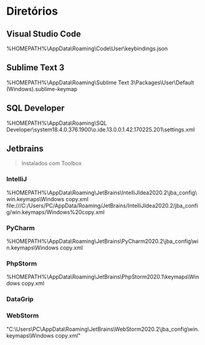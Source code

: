 # Diretórios
## Visual Studio Code
%HOMEPATH%\AppData\Roaming\Code\User\keybindings.json

## Sublime Text 3
%HOMEPATH%\AppData\Roaming\Sublime Text 3\Packages\User\Default (Windows).sublime-keymap

## SQL Developer
%HOMEPATH%\AppData\Roaming\SQL Developer\system18.4.0.376.1900\o.ide.13.0.0.1.42.170225.201\settings.xml

## Jetbrains
> Instalados com Toolbox

### IntelliJ
%HOMEPATH%\AppData\Roaming\JetBrains\IntelliJIdea2020.2\jba_config\win.keymaps\Windows copy.xml
file:///C:/Users/PC/AppData/Roaming/JetBrains/IntelliJIdea2020.2/jba_config/win.keymaps/Windows%20copy.xml

### PyCharm
%HOMEPATH%\AppData\Roaming\JetBrains\PyCharm2020.2\jba_config\win.keymaps\Windows copy.xml

### PhpStorm
%HOMEPATH%\AppData\Roaming\JetBrains\PhpStorm2020.1\keymaps\Windows copy.xml

### DataGrip

### WebStorm
"C:\Users\PC\AppData\Roaming\JetBrains\WebStorm2020.2\jba_config\win.keymaps\Windows copy.xml"